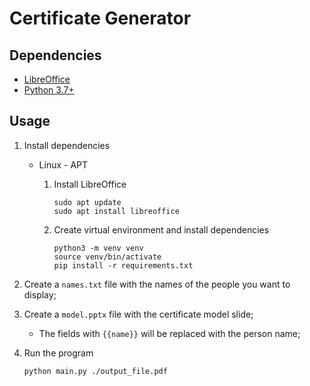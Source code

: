 # Certificate Generator

## Dependencies

- [LibreOffice](https://www.libreoffice.org/)
- [Python 3.7+](https://www.python.org/)

## Usage

  1. Install dependencies
      - Linux - APT

          1. Install LibreOffice

              ```console
              sudo apt update
              sudo apt install libreoffice
              ```

          2. Create virtual environment and install dependencies

              ```console
              python3 -m venv venv
              source venv/bin/activate
              pip install -r requirements.txt
              ```

  2. Create a `names.txt` file with the names of the people you want to display;
  3. Create a `model.pptx` file with the certificate model slide;
     - The fields with `{{name}}` will be replaced with the person name;
  4. Run the program

      ```console
      python main.py ./output_file.pdf
      ```
